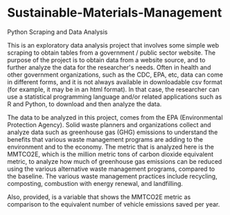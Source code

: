 # Sustainable-Materials-Management
Python Scraping and Data Analysis

This is an exploratory data analysis project that involves some simple web scraping to obtain tables from a government / public sector website. The purpose of the project is to obtain data from a website source, and to further analyze the data for the researcher's needs. Often in health and other government organizations, such as the CDC, EPA, etc, data can come in different forms, and it is not always available in downloadable csv format (for example, it may be in an html format). In that case, the researcher can use a statistical programming language and/or related applications such as R and Python, to download and then analyze the data.

The data to be analyzed in this project, comes from the EPA (Environmental Protection Agency). Solid waste planners and organizations collect and analyze data such as greenhouse gas (GHG) emissions to understand the benefits that various waste management programs are adding to the environment and to the economy. The metric that is analyzed here is the MMTCO2E, which is the million metric tons of carbon dioxide equivalent metric, to analyze how much of greenhouse gas emissions can be reduced using the various alternative waste management programs, compared to the baseline. The various waste management practices include recycling, composting, combustion with energy renewal, and landfilling.

Also, provided, is a variable that shows the MMTCO2E metric as comparison to the equivalent number of vehicle emissions saved per year.
